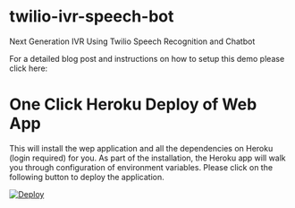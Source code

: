 # twilio-ivr-speech-bot
Next Generation IVR Using Twilio Speech Recognition and Chatbot

For a detailed blog post and instructions on how to setup this demo please click here:

# One Click Heroku Deploy of Web App
This will install the wep application and all the dependencies on Heroku (login required) for you. As part of the installation, the Heroku app will walk you through configuration of environment variables.  Please click on the following button to deploy the application.

[![Deploy](https://www.herokucdn.com/deploy/button.svg)](https://heroku.com/deploy?template=https://github.com/ameerbadri/twilio-ivr-speech-bot&env[APIAPI_CLIENT_ACCESS_KEY]=YOUR_APIAPI_CLIENT_ACCESS_KEY&env[AWS_ACCESS_KEY_ID]=YOUR_AWS_ACCESS_KEY_ID&env[AWS_SECRET_KEY]=YOUR_AWS_SECRET_KEY)

